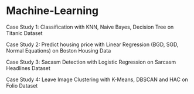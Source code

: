 # Machine-Learning

Case Study 1: Classification with KNN, Naive Bayes, Decision Tree on Titanic Dataset

Case Study 2: Predict housing price with Linear Regression (BGD, SGD, Normal Equations) on Boston Housing Data

Case Study 3: Sacasm Detection with Logistic Regression on Sarcasm Headlines Dataset

Case Study 4: Leave Image Clustering with K-Means, DBSCAN and HAC on Folio Dataset
